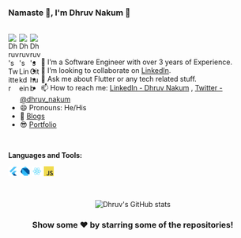 ### Namaste 🙏, I'm Dhruv Nakum 👋
<br/>
<a href="https://twitter.com/dhruv_nakum">
  <img align="left" alt="Dhruv's Twitter" width="22px" src="https://cdn.jsdelivr.net/npm/simple-icons@v3/icons/twitter.svg" />
</a>
<a href="https://www.linkedin.com/in/dhruv-nakum-4b1054176/">
  <img align="left" alt="Dhruv's Linkdein" width="22px" src="https://cdn.jsdelivr.net/npm/simple-icons@v3/icons/linkedin.svg" />
</a>
<a href="https://github.com/red-star25">
  <img align="left" alt="Dhruv's Github" width="22px" src="https://cdn.jsdelivr.net/npm/simple-icons@v3/icons/github.svg" />
</a
<br/>
<br/>
<br/>



- 🔭 I’m a Software Engineer with over 3 years of Experience.
- 👯 I’m looking to collaborate on [LinkedIn](https://www.linkedin.com/in/dhruv-nakum-4b1054176/).
- 💬 Ask me about Flutter or any tech related stuff.
- 📫 How to reach me: [LinkedIn - Dhruv Nakum](https://www.linkedin.com/in/dhruv-nakum-4b1054176/) , [Twitter - @dhruv_nakum](https://twitter.com/dhruv_nakum)
- 😄 Pronouns: He/His
- 📃 [Blogs](https://dhruvnakum.xyz/)
- 😎 [Portfolio](http://red-star25.github.io/dhruvnakum/#/dashboard)

<br/>



**Languages and Tools:**  

<code><img height="20" src="https://raw.githubusercontent.com/github/explore/80688e429a7d4ef2fca1e82350fe8e3517d3494d/topics/flutter/flutter.png"></code>
<code><img height="20" src="https://raw.githubusercontent.com/github/explore/80688e429a7d4ef2fca1e82350fe8e3517d3494d/topics/dart/dart.png"></code>
<code><img height="20" src="https://raw.githubusercontent.com/github/explore/80688e429a7d4ef2fca1e82350fe8e3517d3494d/topics/react/react.png"></code>
<code><img height="20" src="https://raw.githubusercontent.com/github/explore/80688e429a7d4ef2fca1e82350fe8e3517d3494d/topics/javascript/javascript.png"></code> 

<div align="center">
<br/>

![Dhruv's GitHub stats](https://github-readme-stats.vercel.app/api?username=red-star25&show_icons=true&theme=dark)

### Show some ❤️ by starring some of the repositories!

</div>

